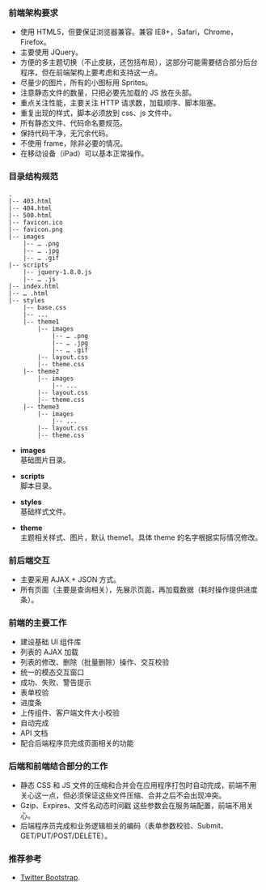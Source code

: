 
### 前端架构要求

* 使用 HTML5，但要保证浏览器兼容。兼容 IE8+，Safari，Chrome，Firefox。
* 主要使用 JQuery。
* 方便的多主题切换（不止皮肤，还包括布局），这部分可能需要结合部分后台程序，但在前端架构上要考虑和支持这一点。
* 尽量少的图片，所有的小图标用 Sprites。
* 注意静态文件的数量，只把必要先加载的 JS 放在头部。
* 重点关注性能，主要关注 HTTP 请求数，加载顺序、脚本阻塞。
* 重复出现的样式，脚本必须放到 css、js 文件中。
* 所有静态文件、代码命名要规范。
* 保持代码干净，无冗余代码。
* 不使用 frame，除非必要的情况。
* 在移动设备（iPad）可以基本正常操作。

### 目录结构规范

    .
    |-- 403.html
    |-- 404.html
    |-- 500.html
    |-- favicon.ico
    |-- favicon.png
    |-- images
        |-- … .png
        |-- … .jpg
    	|-- … .gif
    |-- scripts
        |-- jquery-1.8.0.js
        |-- … .js
    |-- index.html
    |-- … .html
    |-- styles
        |-- base.css
        |-- ...            
        |-- theme1
        	|-- images
        		|-- … .png
        		|-- … .jpg
    			|-- … .gif
        	|-- layout.css
        	|-- theme.css
        |-- theme2
        	|-- images
        		|-- ...
        	|-- layout.css
        	|-- theme.css
        |-- theme3
        	|-- images
        		|-- ...
        	|-- layout.css
        	|-- theme.css


- **images**  
	基础图片目录。

- **scripts**  
	脚本目录。

- **styles**   
    基础样式文件。

- **theme**  
	主题相关样式、图片，默认 theme1。具体 theme 的名字根据实际情况修改。

### 前后端交互

* 主要采用 AJAX + JSON 方式。
* 所有页面（主要是查询相关），先展示页面，再加载数据（耗时操作提供进度条）。

### 前端的主要工作

* 建设基础 UI 组件库
* 列表的 AJAX 加载
* 列表的修改、删除（批量删除）操作、交互校验
* 统一的模态交互窗口
* 成功、失败、警告提示
* 表单校验
* 进度条
* 上传组件、客户端文件大小校验
* 自动完成
* API 文档
* 配合后端程序员完成页面相关的功能

### 后端和前端结合部分的工作

* 静态 CSS 和 JS 文件的压缩和合并会在应用程序打包时自动完成，前端不用关心这一点，但必须保证这些文件压缩、合并之后不会出现冲突。
* Gzip、Expires、文件名动态时间戳 这些参数会在服务端配置，前端不用关心。
* 后端程序员完成和业务逻辑相关的编码（表单参数校验、Submit、GET/PUT/POST/DELETE）。

### 推荐参考

* [Twitter Bootstrap](http://twitter.github.com/bootstrap/index.html).









